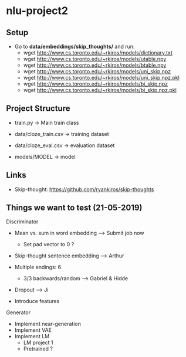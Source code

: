 # nlu-project2
## Setup
- Go to **data/embeddings/skip_thoughts/** and run:
    - wget http://www.cs.toronto.edu/~rkiros/models/dictionary.txt
    - wget http://www.cs.toronto.edu/~rkiros/models/utable.npy
    - wget http://www.cs.toronto.edu/~rkiros/models/btable.npy
    - wget http://www.cs.toronto.edu/~rkiros/models/uni_skip.npz
    - wget http://www.cs.toronto.edu/~rkiros/models/uni_skip.npz.pkl
    - wget http://www.cs.toronto.edu/~rkiros/models/bi_skip.npz
    - wget http://www.cs.toronto.edu/~rkiros/models/bi_skip.npz.pkl
## Project Structure

- train.py -> Main train class

- data/cloze_train.csv -> training dataset
- data/cloze_eval.csv -> evaluation dataset

- models/MODEL -> model

## Links
- Skip-thought: https://github.com/ryankiros/skip-thoughts


## Things we want to test (21-05-2019)

Discriminator
 - Mean vs. sum in word embedding --> Submit job now
    - Set pad vector to 0 ?
    
 - Skip-thought sentence embedding --> Arthur
 - Multiple endings: 6
    - 3/3 backwards/random --> Gabriel & Hidde
 - Dropout --> Ji
 - Introduce features
    
Generator
 - Implement near-generation
 - Implement VAE
 - Implement LM
    - LM project 1
    - Pretrained ?
    